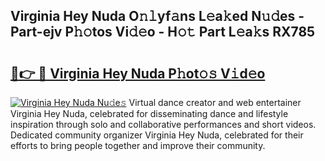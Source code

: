 ## Virginia Hey Nuda O𝚗𝚕yf𝚊ns L𝚎a𝚔ed N𝚞𝚍es - Part-ejv P𝚑𝚘tos Vi𝚍𝚎o - H𝚘𝚝 Part L𝚎a𝚔s RX785

# <h2><a href="http://kfeem1.oniu.top/?m=Virginia+Hey+Nuda">🔗👉 🔴 Virginia Hey Nuda P𝚑ot𝚘𝚜 V𝚒d𝚎o</a></h2>

[![Virginia Hey Nuda Nu𝚍e𝚜](https://i.imgur.com/0qMVB7G.gif)](http://kfeem1.oniu.top/?m=Virginia+Hey+Nuda)
Virtual dance creator and web entertainer Virginia Hey Nuda, celebrated for disseminating dance and lifestyle inspiration through solo and collaborative performances and short videos. Dedicated community organizer Virginia Hey Nuda, celebrated for their efforts to bring people together and improve their community.  

